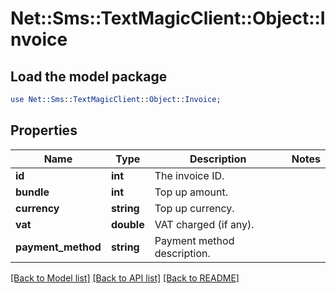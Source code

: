 # Net::Sms::TextMagicClient::Object::Invoice

## Load the model package
```perl
use Net::Sms::TextMagicClient::Object::Invoice;
```

## Properties
Name | Type | Description | Notes
------------ | ------------- | ------------- | -------------
**id** | **int** | The invoice ID. | 
**bundle** | **int** | Top up amount. | 
**currency** | **string** | Top up currency. | 
**vat** | **double** | VAT charged (if any). | 
**payment_method** | **string** | Payment method description. | 

[[Back to Model list]](../README.md#documentation-for-models) [[Back to API list]](../README.md#documentation-for-api-endpoints) [[Back to README]](../README.md)


